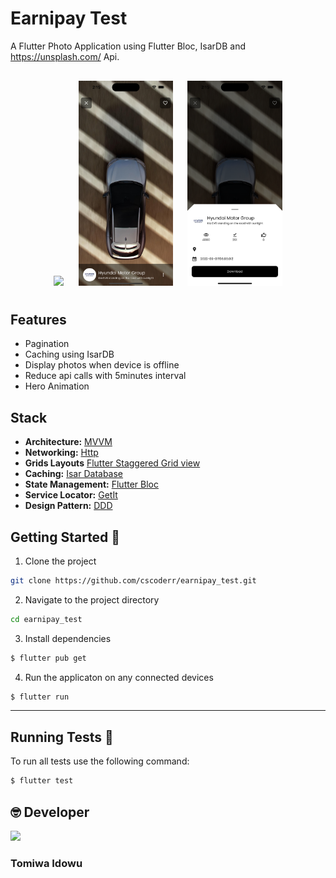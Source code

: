 # Earnipay Test

A Flutter Photo Application using Flutter Bloc, IsarDB and https://unsplash.com/ Api.

<h4 align="center">
<img src="images/img1.png" width="30%" vspace="10" hspace="10"/>
<img src="images/img2.png" width="30%" vspace="10" hspace="10"/>
<img src="images/img3.png" width="30%" vspace="10" hspace="10"/>

## Features

- Pagination
- Caching using IsarDB
- Display photos when device is offline
- Reduce api calls with 5minutes interval
- Hero Animation

## Stack

- **Architecture:** [MVVM](https://en.wikipedia.org/wiki/Model%E2%80%93view%E2%80%93viewmodel)
- **Networking:** [Http](https://pub.dev/packages/http)
- **Grids Layouts** [Flutter Staggered Grid view](https://pub.dev/packages/flutter_staggered_grid_view)
- **Caching:** [Isar Database](https://isar.dev/tutorials/quickstart.html)
- **State Management:** [Flutter Bloc](https://bloclibrary.dev/#/gettingstarted)
- **Service Locator:** [GetIt](https://pub.dev/packages/get_it)
- **Design Pattern:** [DDD](https://en.wikipedia.org/wiki/Domain-driven_design)

## Getting Started 🚀

1. Clone the project

```sh
git clone https://github.com/cscoderr/earnipay_test.git
```

2. Navigate to the project directory

```sh
cd earnipay_test
```

3. Install dependencies

```sh
$ flutter pub get
```

4. Run the applicaton on any connected devices

```sh
$ flutter run
```

---

## Running Tests 🧪

To run all tests use the following command:

```sh
$ flutter test
```

## 🤓 Developer

[<img src="https://avatars.githubusercontent.com/u/51103897?s=400&u=7284a9cfd601ac29d100fb8c88215ca454eb334c&v=4" width="150" />](https://cscoder.tech)

### Tomiwa Idowu
